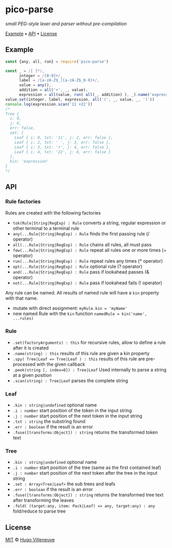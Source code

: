 <!-- markdownlint-disable MD032 MD036 MD041 -->
# pico-parse

*small PEG-style lexer and parser without pre-compilation*

[Example](#example) • [API](#api) • [License](#license)

## Example

```javascript
const {any, all, run} = require('pico-parse')

const _ = /[ ]*/,
      integer = /[0-9]+/,
      label = /[a-zA-Z$_][a-zA-Z$_0-9]+/,
      value = any(),
      addition = all('+', _, value),
      expression = all(value, run( all(_, addition) ), _).name('expression')
value.set(integer, label, expression, all('(', _, value, _, ')'))
console.log(expression.scan('11 +22'))
/*
Tree {
  i: 0,
  j: 6,
  err: false,
  set: [
    Leaf { i: 0, txt: '11', j: 2, err: false },
    Leaf { i: 2, txt: ' ', j: 3, err: false },
    Leaf { i: 3, txt: '+', j: 4, err: false },
    Leaf { i: 4, txt: '22', j: 6, err: false }
  ],
  kin: 'expression'
}
*/
```

## API

### Rule factories

Rules are created with the following factories

* `tok(Rule|String|RegExp) : Rule` converts a string, regular expression or other terminal to a terminal rule
* `any(...Rule|String|RegExp) : Rule` finds the first passing rule (/ operator)
* `all(...Rule|String|RegExp) : Rule` chains all rules, all must pass
* `few(...Rule|String|RegExp) : Rule` repeat all rules one or more times (+ operator)
* `run(...Rule|String|RegExp) : Rule` repeat rules any times (* operator)
* `opt(...Rule|String|RegExp) : Rule` optional rule (? operator)
* `and(...Rule|String|RegExp) : Rule` pass if lookahead passes (& operator)
* `not(...Rule|String|RegExp) : Rule` pass if lookahead fails (! operator)

Any rule can be named. All results of named rule will have a `kin` property with that name.
* mutate with direct assignment: `myRule.kin = 'myName'`
* new named Rule with the `kin` function `namedRule = kin('name', ...rules)`

### Rule

* `.set(factoryArguments) : this` for recursive rules, allow to define a rule after it is created
* `.name(string) : this` results of this rule are given a kin property
* `.spy( Tree|Leaf => Tree|Leaf ) : this` results of this rule are pre-processed with the given callback
* `.peek(string [, index=0]) : Tree|Leaf` Used internally to parse a string at a given position
* `.scan(string) : Tree|Leaf` parses the complete string

### Leaf

* `.kin : string|undefined` optional name
* `.i : number` start position of the token in the input string
* `.j : number` start position of the next token in the input string
* `.txt : string` the substring found
* `.err : boolean` if the result is an error
* `.fuse([transforms:Object]) : string` returns the transformed token text

### Tree

* `.kin : string|undefined` optional name
* `.i : number` start position of the tree (same as the first contained leaf)
* `.j : number` start position of the next token after the tree in the input string
* `.set : Array<Tree|Leaf>` the sub trees and leafs
* `.err : boolean` if the result is an error
* `.fuse([transforms:Object]) : string` returns the transformed tree text after transforming the leaves
* `.fold( (target:any, item: Pack|Leaf) => any, target:any) : any` fold/reduce to parse tree

## License

[MIT](http://www.opensource.org/licenses/MIT) © [Hugo Villeneuve](https://github.com/hville)
